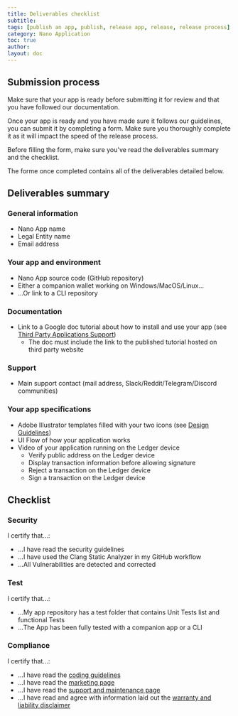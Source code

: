 ```yaml
---
title: Deliverables checklist
subtitle:
tags: [publish an app, publish, release app, release, release process]
category: Nano Application
toc: true
author:
layout: doc
---
```


## Submission process

Make sure that your app is ready before submitting it for review and that you have followed our documentation.

Once your app is ready and you have made sure it follows our guidelines, you can submit it by completing a form. Make sure you thoroughly complete it as it will impact the speed of the release process.

Before filling the form, make sure you've read the deliverables summary and the checklist.

The forme once completed contains all of the deliverables detailed below. 

## Deliverables summary

### General information

- Nano App name
- Legal Entity name
- Email address

### Your app and environment

- Nano App source code (GitHub repository)
- Either a companion wallet working on Windows/MacOS/Linux...
- ...Or link to a CLI repository

### Documentation

- Link to a Google doc tutorial about how to install and use your app (see [Third Party Applications Support](../support-maintenance-requirements))
    - The doc must include the link to the published tutorial hosted on third party website 

### Support

- Main support contact (mail address, Slack/Reddit/Telegram/Discord communities)

### Your app specifications

- Adobe Illustrator templates filled with your two icons (see [Design Guidelines](../design-requirements))
- UI Flow of how your application works
- Video of your application running on the Ledger device
    -   Verify public address on the Ledger device
    -   Display transaction information before allowing signature
    -   Reject a transaction on the Ledger device
    -   Sign a transaction on the Ledger device



## Checklist

### Security

I certify that...:

- ...I have read the security guidelines
- ...I have used the Clang Static Analyzer in my GitHub workflow 
- ...All Vulnerabilities are detected and corrected

### Test

I certify that...:

- ...My app repository has a test folder that contains Unit Tests list and functional Tests
- ...The App has been fully tested with a companion app or a CLI

### Compliance

I certify that...:

- ...I have read the [coding guidelines](../display-management)
- ...I have read the [marketing page](../marketing-requirements) 
- ...I have read the [support and maintenance page](../support-maintenance-requirements)
- ...I have read and agree with information laid out the [warranty and liability disclaimer](../warranty-disclaimer)

